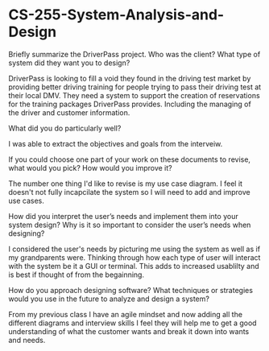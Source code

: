 # CS-255-System-Analysis-and-Design

Briefly summarize the DriverPass project. Who was the client? What type of system did they want you to design?

  DriverPass is looking to fill a void they found in the driving test market by providing better driving training for people trying to pass their driving test at their local DMV. 
  They need a system to support the creation of reservations for the training packages DriverPass provides. Including the managing of the driver and customer information.

What did you do particularly well?

  I was able to extract the objectives and goals from the interveiw.

If you could choose one part of your work on these documents to revise, what would you pick? How would you improve it?

  The number one thing I'd like to revise is my use case diagram. I feel it doesn't not fully incapcilate the system so I will need to add and improve use cases.

How did you interpret the user’s needs and implement them into your system design? Why is it so important to consider the user’s needs when designing?

  I considered the user's needs by picturing me using the system as well as if my grandparents were. Thinking through how each type of user will interact with the system be it a GUI or terminal. This adds to increased usablilty and is best if thought of from the begainning. 

How do you approach designing software? What techniques or strategies would you use in the future to analyze and design a system?

  From my previous class I have an agile mindset and now adding all the different diagrams and interview skills I feel they will help me to get a good understanding of what the customer wants and break it down into wants and needs. 
